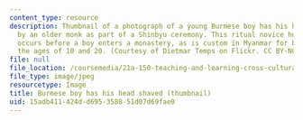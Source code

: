 ```yaml
---
content_type: resource
description: Thumbnail of a photograph of a young Burmese boy has his head shaved
  by an older monk as part of a Shinbyu ceremony. This ritual novice hood initiation
  occurs before a boy enters a monastery, as is custom in Myanmar for boys between
  the ages of 10 and 20. (Courtesy of Dietmar Temps on Flickr. CC BY-NC-SA 2.0.)
file: null
file_location: /coursemedia/21a-150-teaching-and-learning-cross-cultural-perspectives-fall-2014/15adb411424dd695358851d07d69fae0_21a-150f14-th.jpg
file_type: image/jpeg
resourcetype: Image
title: Burmese boy has his head shaved (thumbnail)
uid: 15adb411-424d-d695-3588-51d07d69fae0
---
```

